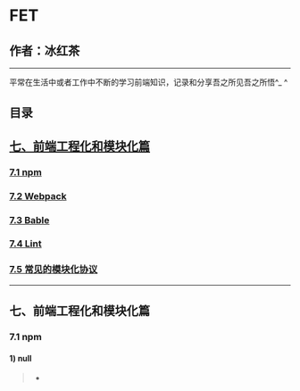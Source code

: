 # FET

## 作者：冰红茶  
    
------    
    
平常在生活中或者工作中不断的学习前端知识，记录和分享吾之所见吾之所悟^_ ^

## 目录
## [七、前端工程化和模块化篇](#7)
### [7.1 npm](#7.1)
### [7.2 Webpack](#7.2)
### [7.3 Bable](#7.3)
### [7.4 Lint](#7.4)
### [7.5 常见的模块化协议](#7.5)

        
------      
        
<h2 id='7'>七、前端工程化和模块化篇</h2>
<h3 id='7.1'>7.1 npm</h3>

        
#### 1) null
> - 
